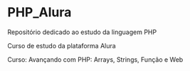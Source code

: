 # PHP_Alura

Repositório dedicado ao estudo da linguagem PHP

Curso de estudo da plataforma Alura

Curso: Avançando com PHP: Arrays, Strings, Função e Web
